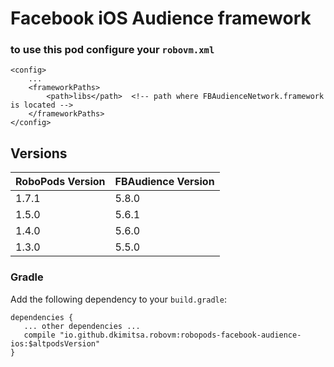 # Facebook iOS Audience framework

### to use this pod configure your `robovm.xml`

```
<config>
    ...
    <frameworkPaths>
        <path>libs</path>  <!-- path where FBAudienceNetwork.framework is located -->
    </frameworkPaths>
</config>
```

## Versions

| RoboPods Version  | FBAudience Version  |
|-------------------|---------------------|
| 1.7.1             | 5.8.0               |
| 1.5.0             | 5.6.1               |
| 1.4.0             | 5.6.0               |
| 1.3.0             | 5.5.0               |

### Gradle

Add the following dependency to your `build.gradle`:

```
dependencies {
   ... other dependencies ...
   compile "io.github.dkimitsa.robovm:robopods-facebook-audience-ios:$altpodsVersion"
}
```
